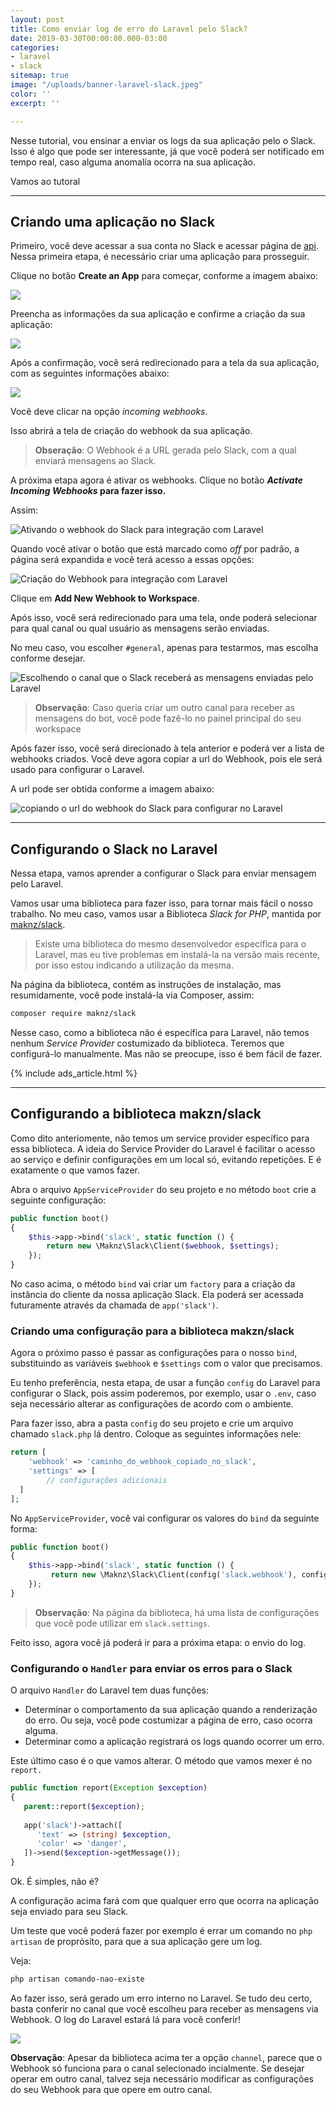 ```yaml
---
layout: post
title: Como enviar log de erro do Laravel pelo Slack?
date: 2019-03-30T00:00:00.000-03:00
categories:
- laravel
- slack
sitemap: true
image: "/uploads/banner-laravel-slack.jpeg"
color: ''
excerpt: ''

---
```

Nesse tutorial, vou ensinar a enviar os logs da sua aplicação pelo o Slack. Isso é algo que pode ser interessante, já que você poderá ser notificado em tempo real, caso alguma anomalía ocorra na sua aplicação.

Vamos ao tutoral

--- 
## Criando uma aplicação no Slack

Primeiro, você deve acessar a sua conta no Slack e acessar página de [api](https://api.slack.com/apps). Nessa primeira etapa, é necessário criar uma aplicação para prosseguir.

Clique no botão **Create an App** para começar, conforme a imagem abaixo:

![](/uploads/criar-uma-aplicacao-no-slack-para-integrar-com-laravel.png)

Preencha as informações da sua aplicação e confirme a criação da sua aplicação:

![](/uploads/criar-uma-aplicacao-slack.png)

Após a confirmação, você será redirecionado para a tela da sua aplicação, com as seguintes informações abaixo:

![](/uploads/slack-criar-webhook.png)

Você deve clicar na opção _incoming webhooks_.

Isso abrirá a tela de criação do webhook da sua aplicação.

> **Obseração**: O Webhook é a URL gerada pelo Slack, com a qual enviará mensagens ao Slack.

A próxima etapa agora é ativar os webhooks. Clique no  botão **_Activate Incoming Webhooks_ para fazer isso.**

Assim:

![Ativando o webhook do Slack para integração com Laravel](/uploads/ativando-webhook.png)

Quando você ativar o botão que está marcado como _off_ por padrão, a página será expandida e você terá acesso a essas opções:

![Criação do Webhook para integração com Laravel](/uploads/slack-criando-url-webhook.png)

Clique em **Add New Webhook to Workspace**.

Após isso, você será redirecionado para uma tela, onde poderá selecionar para qual canal ou qual usuário as mensagens serão enviadas.

No meu caso, vou escolher `#general`, apenas para testarmos, mas escolha conforme desejar.

![Escolhendo o canal que o Slack receberá as mensagens enviadas pelo Laravel](/uploads/slack-escolhendo-o-canal-que-bot-vai-enviar-mensagens.png)

> **Observação**: Caso queria criar um outro canal para receber as mensagens do bot, você pode fazê-lo no painel principal do seu workspace

Após fazer isso, você será direcionado à tela anterior e poderá ver a lista de webhooks criados. Você deve agora copiar a url do Webhook, pois ele será usado para configurar o Laravel.

A url pode ser obtida conforme a imagem abaixo:

![copiando o url do webhook do Slack para configurar no Laravel](/uploads/laravel-log-slack-copiando-o-webhook.png)

--- 
## Configurando o Slack no Laravel

Nessa etapa, vamos aprender a configurar o Slack para enviar mensagem pelo Laravel.

Vamos usar uma biblioteca para fazer isso, para tornar mais fácil o nosso trabalho.  No meu caso, vamos usar a Biblioteca _Slack for  PHP_, mantida por [maknz/slack](https://github.com/maknz/slack "maknz/slack").

> Existe uma biblioteca do mesmo desenvolvedor específica para o Laravel, mas eu tive problemas em instalá-la na versão mais recente, por isso estou indicando a utilização da mesma.

Na página da biblioteca, contém as instruções de instalação, mas resumidamente, você pode instalá-la via Composer, assim:

```bash
composer require maknz/slack
```

Nesse caso, como a biblioteca não é específica para Laravel, não temos nenhum _Service Provider_ costumizado da biblioteca. Teremos que configurá-lo manualmente. Mas não se preocupe, isso é bem fácil de fazer.


{% include ads_article.html %}

--- 

## Configurando a biblioteca makzn/slack

Como dito anteriomente, não temos um service provider específico para essa biblioteca. A ideia do Service Provider do Laravel é facilitar o acesso ao serviço e definir configurações em um local só, evitando repetições. E é exatamente o que vamos fazer.

Abra o arquivo `AppServiceProvider` do seu projeto e no método `boot` crie a seguinte configuração:

``` php
public function boot()
{
    $this->app->bind('slack', static function () {
        return new \Maknz\Slack\Client($webhook, $settings);
    });
}
```

No caso acima, o método `bind` vai criar um `factory` para a criação da instância do cliente da nossa aplicação Slack. Ela poderá ser acessada futuramente através da chamada de `app('slack')`.

### Criando uma configuração para a biblioteca makzn/slack

Agora o próximo passo é passar as configurações para o nosso `bind`, substituindo as variáveis `$webhook` e `$settings` com o valor que precisamos.

Eu tenho preferência, nesta etapa, de usar a função `config` do Laravel para configurar o Slack, pois assim poderemos, por exemplo, usar o `.env`, caso seja necessário alterar as configurações de acordo com o ambiente.

Para fazer isso, abra a pasta `config` do seu projeto e crie um arquivo chamado `slack.php` lá dentro. Coloque as seguintes informações nele:

```php
return [
	'webhook' => 'caminho_do_webhook_copiado_no_slack',
    'settings' => [
    	// configurações adicionais
  ]
];
```

No `AppServiceProvider`, você vai configurar os valores do `bind` da seguinte forma:

``` php
public function boot()
{
    $this->app->bind('slack', static function () {
         return new \Maknz\Slack\Client(config('slack.webhook'), config('slack.settings'));
    });
}
```

> **Observação**: Na página da biblioteca, há uma lista de configurações que você pode utilizar em `slack.settings`.

Feito isso, agora você já poderá ir para a próxima etapa: o envio do log.

### Configurando o `Handler` para enviar os erros para o Slack

O arquivo `Handler` do Laravel tem duas funções:

* Determinar o comportamento da sua aplicação quando a renderização do erro. Ou seja, você pode costumizar a página de erro, caso ocorra alguma.
* Determinar como a aplicação registrará os logs quando ocorrer um erro.

Este último caso é o que vamos alterar. O método que vamos mexer é no `report.`

```php
public function report(Exception $exception)
{
   parent::report($exception);
   
   app('slack')->attach([
      'text' => (string) $exception,
      'color' => 'danger',
   ])->send($exception->getMessage());
}
```

Ok. É simples, não é?

A configuração acima fará com que qualquer erro que ocorra na aplicação seja enviado para seu Slack.

Um teste que você poderá fazer por exemplo é errar um comando no `php artisan` de proprósito, para que a sua aplicação gere um log.

Veja:

```bash
php artisan comando-nao-existe
```

Ao fazer isso, será gerado um erro interno no Laravel. Se tudo deu certo, basta conferir no canal que você escolheu para receber as mensagens via Webhook. O log do Laravel estará lá para você conferir!

![](/uploads/laravel-webhook-slack-recebendo-mensagem.png)

**Observação**: Apesar da biblioteca acima ter a opção `channel`, parece que o Webhook só funciona para o canal selecionado incialmente. Se desejar operar em outro canal, talvez seja necessário modificar as configurações do seu Webhook para que opere em outro canal.